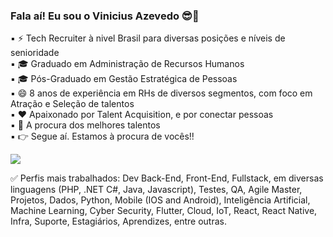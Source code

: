 ### Fala aí!  Eu sou o Vinicius Azevedo 😎👋


▪ ⚡ Tech Recruiter à nivel Brasil para diversas posições e níveis de senioridade                                                                                     
▪ 🎓 Graduado em Administração de Recursos Humanos                                                                                                                     
▪ 🎓 Pós-Graduado em Gestão Estratégica de Pessoas                                                                                                                     
▪ 😄 8 anos de experiência em RHs de diversos segmentos, com foco em Atração e Seleção de talentos                                                                     
▪ ❤️ Apaixonado por Talent Acquisition, e por conectar pessoas                                                                                                         
▪ 🔎 A procura dos melhores talentos                                                                                                                                   
▪ 👉 Segue aí. Estamos à procura de vocês!!
                                                                                                                                                                                                                                                                                                                                                                                                                                                                                                                                       

<a href="https://www.linkedin.com/in/vin%C3%ADciusazevedo/" target="_blank"><img src="https://img.shields.io/badge/-LinkedIn-%230077B5?style=for-the-badge&logo=linkedin&logoColor=white" target="_blank"></a> 


✅ Perfis mais trabalhados: Dev Back-End, Front-End, Fullstack, em diversas linguagens (PHP, .NET C#, Java, Javascript), Testes, QA, Agile Master, Projetos, Dados, Python, Mobile (IOS and Android), Inteligência Artificial, Machine Learning, Cyber Security, Flutter, Cloud, IoT, React, React Native, Infra, Suporte, Estagiários, Aprendizes, entre outras.
